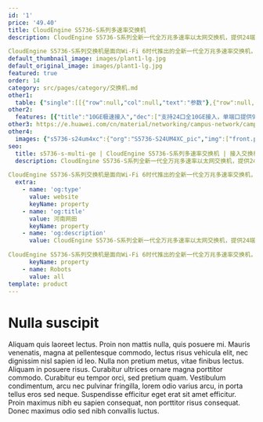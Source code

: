 ```yaml
---
id: '1'
price: '49.40'
title: CloudEngine S5736-S系列多速率交换机
description: CloudEngine S5736-S系列全新一代全万兆多速率以太网交换机，提供24端口万兆多速率全电款型，上行4个10GE端口，同时提供一个扩展卡插槽。

CloudEngine S5736-S系列交换机是面向Wi-Fi 6时代推出的全新一代全万兆多速率交换机，基于新一代高性能硬件和华为公司统一的VRP（Versatile Routing Platform）软件平台，具有增强的三层特性，简易的运行维护，灵活的以太组网，成熟的IPv6特性等特点，同时提供灵活的端口接入速率及超强的PoE供电能力，可广泛应用于大中型企业园区汇聚/接入、小微型数据中心接入等多种应用场景。
default_thumbnail_image: images/plant1-lg.jpg
default_original_image: images/plant1-lg.jpg
featured: true
order: 14
category: src/pages/category/交换机.md
other1: 
  table: {"single":[[{"row":null,"col":null,"text":"参数"},{"row":null,"col":null,"text":"CloudEngine S5736-S24UM4XC"}],[{"row":null,"col":null,"text":"包转发率"},{"row":null,"col":null,"text":"660Mpps"}],[{"row":null,"col":null,"text":"交换容量"},{"row":null,"col":null,"text":"2.56/25.6 Tbps"}],[{"row":null,"col":null,"text":"固定端口"},{"row":null,"col":null,"text":"24个100M/1G/2.5G/5G/10G Base-T以太网端口 ，4个10GE SFP+"}],[{"row":null,"col":null,"text":"PoE++"},{"row":null,"col":null,"text":"支持，单端口最大90W供电"}],[{"row":null,"col":null,"text":"扩展插槽"},{"row":null,"col":null,"text":"1个扩展插槽，支持2*25GE或8*10GE光、4*40GE光子卡"}],[{"row":null,"col":null,"text":"MAC特性"},{"row":null,"col":null,"text":"支持MAC地址自动学习和老化\n支持静态、动态、黑洞MAC表项\n支持源MAC地址过滤"}],[{"row":null,"col":null,"text":"VLAN特性"},{"row":null,"col":null,"text":"支持4K个VLAN\n支持Guest VLAN、Voice VLAN\n支持GVRP协议\n支持MUX VLAN功能\n支持基于MAC/协议/IP子网/策略/端口的VLAN\n支持1:1和N:1 VLAN Mapping功能"}],[{"row":null,"col":null,"text":"IP路由"},{"row":null,"col":null,"text":"静态路由、RIPv1/2、RIPng、OSPF、OSPFv3、ECMP、ISIS、ISISv6、BGP、BGP4+、VRRP、VRRP6"}],[{"row":null,"col":null,"text":"互通性"},{"row":null,"col":null,"text":"VBST基于VLAN生成树协议（和PVST/PVST+/RPVST 互通）\nLNP 链路类型协商协议（和DTP相似功能）\nVCMP VLAN集中管理协议（和VTP相似功能）\n详细的互联互通认证与报告，请访问这里。"}]]}
other2:
  features: [{"title":"10GE极速接入","dec":["支持24口全10GE接入，单端口提供90W大功率供电"]},{"title":"超大堆叠带宽","dec":["基于4*40GE子卡及万兆多速率端口，最大可提供480Gbps的堆叠带宽"]},{"title":"创新弹性承载","dec":["基于RTU模式，端口接入速率按业务需求定义，灵活升级"]}]
other3: https://e.huawei.com/cn/material/networking/campus-network/campusswitch/3f72cf8a5fea446c9ccbb1903a4e0f92
other4:
  images: {"s5736-s24um4xc":{"org":"S5736-S24UM4XC_pic","img":["front.png","front_left.png","front_right.png","front_top.png","rear.png","rear_top.png"]}}
seo:
  title: s5736-s-multi-ge | CloudEngine S5736-S系列多速率交换机 | 接入交换机 | 园区交换机 | 交换机 | 企业网络
  description: CloudEngine S5736-S系列全新一代全万兆多速率以太网交换机，提供24端口万兆多速率全电款型，上行4个10GE端口，同时提供一个扩展卡插槽。

CloudEngine S5736-S系列交换机是面向Wi-Fi 6时代推出的全新一代全万兆多速率交换机，基于新一代高性能硬件和华为公司统一的VRP（Versatile Routing Platform）软件平台，具有增强的三层特性，简易的运行维护，灵活的以太组网，成熟的IPv6特性等特点，同时提供灵活的端口接入速率及超强的PoE供电能力，可广泛应用于大中型企业园区汇聚/接入、小微型数据中心接入等多种应用场景。
  extra:
    - name: 'og:type'
      value: website
      keyName: property
    - name: 'og:title'
      value: 河南网田
      keyName: property
    - name: 'og:description'
      value: CloudEngine S5736-S系列全新一代全万兆多速率以太网交换机，提供24端口万兆多速率全电款型，上行4个10GE端口，同时提供一个扩展卡插槽。

CloudEngine S5736-S系列交换机是面向Wi-Fi 6时代推出的全新一代全万兆多速率交换机，基于新一代高性能硬件和华为公司统一的VRP（Versatile Routing Platform）软件平台，具有增强的三层特性，简易的运行维护，灵活的以太组网，成熟的IPv6特性等特点，同时提供灵活的端口接入速率及超强的PoE供电能力，可广泛应用于大中型企业园区汇聚/接入、小微型数据中心接入等多种应用场景。
      keyName: property
    - name: Robots
      value: all
template: product
---
```


# Nulla suscipit

Aliquam quis laoreet lectus. Proin non mattis nulla, quis posuere mi. Mauris venenatis, magna at pellentesque commodo, lectus risus vehicula elit, nec dignissim nisl sapien id leo. Nulla non pretium metus, vitae finibus lectus. Aliquam in posuere risus. Curabitur ultrices ornare magna porttitor commodo. Curabitur eu tempor orci, sed pretium quam. Vestibulum condimentum, arcu nec pulvinar fringilla, lorem odio varius arcu, in porta tellus eros sed neque. Suspendisse efficitur eget erat sit amet efficitur. Proin maximus nibh eu sapien consequat, non porttitor risus consequat. Donec maximus odio sed nibh convallis luctus.